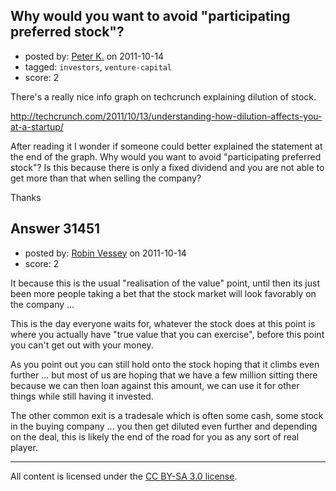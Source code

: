 ## Why would you want to avoid "participating preferred stock"?

- posted by: [Peter K.](https://stackexchange.com/users/-1/13392-peter-k) on 2011-10-14
- tagged: `investors`, `venture-capital`
- score: 2

There's a really nice info graph on techcrunch explaining dilution of stock. 

http://techcrunch.com/2011/10/13/understanding-how-dilution-affects-you-at-a-startup/

After reading it I wonder if someone could better explained the statement at the end of the graph. Why would you want to avoid "participating preferred stock"? Is this because there is only a fixed dividend and you are not able to get more than that when selling the company?

Thanks


## Answer 31451

- posted by: [Robin Vessey](https://stackexchange.com/users/-1/984-robin-vessey) on 2011-10-14
- score: 2

It because this is the usual "realisation of the value" point, until then its just been more people taking a bet that the stock market will look favorably on the company ... 

This is the day everyone waits for, whatever the stock does at this point is where you actually have "true value that you can exercise", before this point you can't get out with your money.

As you point out you can still hold onto the stock hoping that it climbs even further ... but most of us are hoping that we have a few million sitting there because we can then loan against this amount, we can use it for other things while still having it invested.

The other common exit is a tradesale which is often some cash, some stock in the buying company ... you then get diluted even further and depending on the deal, this is likely the end of the road for you as any sort of real player.



---

All content is licensed under the [CC BY-SA 3.0 license](https://creativecommons.org/licenses/by-sa/3.0/).

